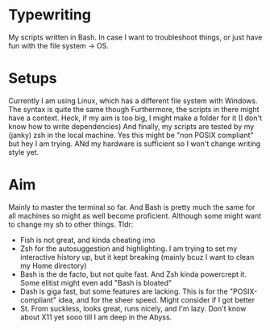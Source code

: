 # Typewriting
My scripts written in Bash. In case I want to troubleshoot things, or just have fun with the file system -> OS.

# Setups
Currently I am using Linux, which has a different file system with Windows. The syntax is quite the same though
Furthermore, the scripts in there might have a context. Heck, if my aim is too big, I might make a folder for it (I don't know how to write dependencies)
And finally, my scripts are tested by my (janky) zsh in the local machine. Yes this might be "non POSIX compliant" but hey I am trying. ANd my hardware is sufficient so I won't change writing style yet.

# Aim
Mainly to master the terminal so far. And Bash is pretty much the same for all machines so might as well become proficient. Although some might want to change my sh to other things. Tldr: 
- Fish is not great, and kinda cheating imo
- Zsh for the autosuggestion and highlighting. I am trying to set my interactive history up, but it kept breaking (mainly bcuz I want to clean my Home directory)
- Bash is the de facto, but not quite fast. And Zsh kinda powercrept it. Some elitist might even add "Bash is bloated"
- Dash is giga fast, but some features are lacking. This is for the "POSIX-compliant" idea, and for the sheer speed. Might consider if I got better
- St. From suckless, looks great, runs nicely, and I'm lazy. Don't know about X11 yet sooo till I am deep in the Abyss.
